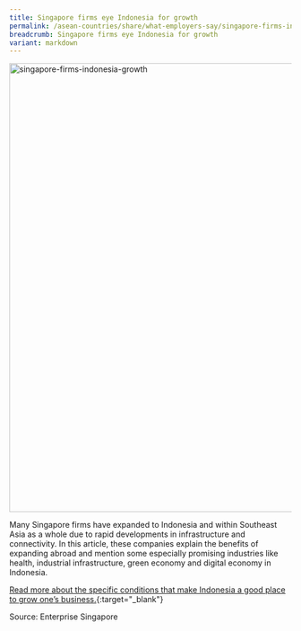 ```yaml
---
title: Singapore firms eye Indonesia for growth
permalink: /asean-countries/share/what-employers-say/singapore-firms-indonesia-growth/
breadcrumb: Singapore firms eye Indonesia for growth
variant: markdown
---
```

<img src="\images\asean-employers\singapore-firms-indonesia-growth.jpg" alt="singapore-firms-indonesia-growth" style="width:800px;">

Many Singapore firms have expanded to Indonesia and within Southeast Asia as a whole due to rapid developments in infrastructure and connectivity. In this article, these companies explain the benefits of expanding abroad and mention some especially promising industries like health, industrial infrastructure, green economy and digital economy in Indonesia. 

[Read more about the specific conditions that make Indonesia a good place to grow one’s business.](https://www.enterprisesg.gov.sg/resources/media-centre/news/2024/may/more-s-pore-firms-get-help-from-govt-agency-to-enter-indonesia){:target="_blank"}

Source: Enterprise Singapore